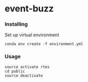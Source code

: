 # event-buzz

### Installing
Set up virtual environment
```
conda env create -f environment.yml
```


### Usage
```
source activate rtes
cd public
source deactivate
```
